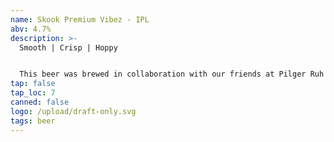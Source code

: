```yaml
---
name: Skook Premium Vibez - IPL
abv: 4.7%
description: >-
  Smooth | Crisp | Hoppy


  This beer was brewed in collaboration with our friends at Pilger Ruh Brewing, Revere Brewery and Black Rock Brewing. It was brewed to celebrate the launch of the Explore Schuyklill Ale Trail App that will be released in the spring. This lager is dry-hopped with Motueka and Nelson Sauvin.
tap: false
tap_loc: 7
canned: false
logo: /upload/draft-only.svg
tags: beer
---
```

